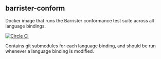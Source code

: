 
## barrister-conform

Docker image that runs the Barrister conformance test suite across
all language bindings.

[![Circle CI](https://circleci.com/gh/coopernurse/barrister-conform.svg?style=svg)](https://circleci.com/gh/coopernurse/barrister-conform)

Contains git submodules for each language binding, and should be
run whenever a language binding is modified.
